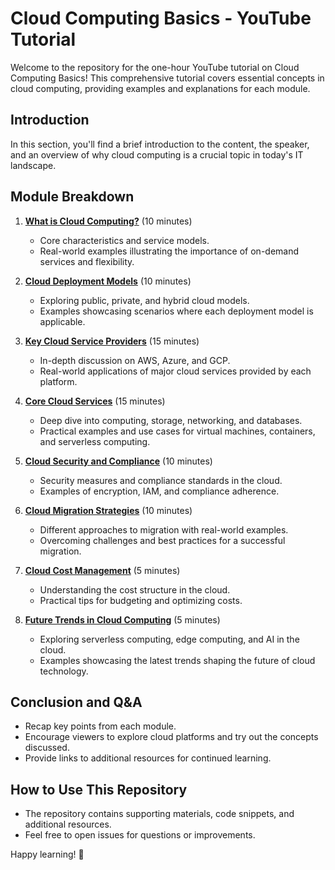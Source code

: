 # Cloud Computing Basics - YouTube Tutorial

Welcome to the repository for the one-hour YouTube tutorial on Cloud Computing Basics! This comprehensive tutorial covers essential concepts in cloud computing, providing examples and explanations for each module.

## Introduction

In this section, you'll find a brief introduction to the content, the speaker, and an overview of why cloud computing is a crucial topic in today's IT landscape.

## Module Breakdown

1. **[What is Cloud Computing?](#module-1-what-is-cloud-computing)** (10 minutes)
   - Core characteristics and service models.
   - Real-world examples illustrating the importance of on-demand services and flexibility.

2. **[Cloud Deployment Models](#module-2-cloud-deployment-models)** (10 minutes)
   - Exploring public, private, and hybrid cloud models.
   - Examples showcasing scenarios where each deployment model is applicable.

3. **[Key Cloud Service Providers](#module-3-key-cloud-service-providers)** (15 minutes)
   - In-depth discussion on AWS, Azure, and GCP.
   - Real-world applications of major cloud services provided by each platform.

4. **[Core Cloud Services](#module-4-core-cloud-services)** (15 minutes)
   - Deep dive into computing, storage, networking, and databases.
   - Practical examples and use cases for virtual machines, containers, and serverless computing.

5. **[Cloud Security and Compliance](#module-5-cloud-security-and-compliance)** (10 minutes)
   - Security measures and compliance standards in the cloud.
   - Examples of encryption, IAM, and compliance adherence.

6. **[Cloud Migration Strategies](#module-6-cloud-migration-strategies)** (10 minutes)
   - Different approaches to migration with real-world examples.
   - Overcoming challenges and best practices for a successful migration.

7. **[Cloud Cost Management](#module-7-cloud-cost-management)** (5 minutes)
   - Understanding the cost structure in the cloud.
   - Practical tips for budgeting and optimizing costs.

8. **[Future Trends in Cloud Computing](#module-8-future-trends-in-cloud-computing)** (5 minutes)
   - Exploring serverless computing, edge computing, and AI in the cloud.
   - Examples showcasing the latest trends shaping the future of cloud technology.

## Conclusion and Q&A

- Recap key points from each module.
- Encourage viewers to explore cloud platforms and try out the concepts discussed.
- Provide links to additional resources for continued learning.

## How to Use This Repository

- The repository contains supporting materials, code snippets, and additional resources.
- Feel free to open issues for questions or improvements.

Happy learning! 🚀
